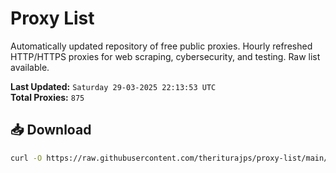 # Proxy List

Automatically updated repository of free public proxies. Hourly refreshed HTTP/HTTPS proxies for web scraping, cybersecurity, and testing. Raw list available.

**Last Updated:** `Saturday 29-03-2025 22:13:53 UTC`  
**Total Proxies:** `875`

## 📥 Download
```bash
curl -O https://raw.githubusercontent.com/theriturajps/proxy-list/main/proxies.txt
